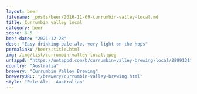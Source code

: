 ```yaml
---
layout: beer
filename: _posts/beer/2016-11-09-currumbin-valley-local.md
title: Currumbin valley local
category: beer
score: 6.5
beer-date: "2021-12-28"
desc: "Easy drinking pale ale, very light on the hops"
permalink: /beer/:title.html
img: /img/list/currumbin-valley-local.jpeg
untappd: "https://untappd.com/b/currumbin-valley-brewing-local/2899131"
country: "Australia"
brewery: "Currumbin Valley Brewing"
breweryURL: "/brewery/currumbin-valley-brewing.html"
style: "Pale Ale - Australian"
---
```

